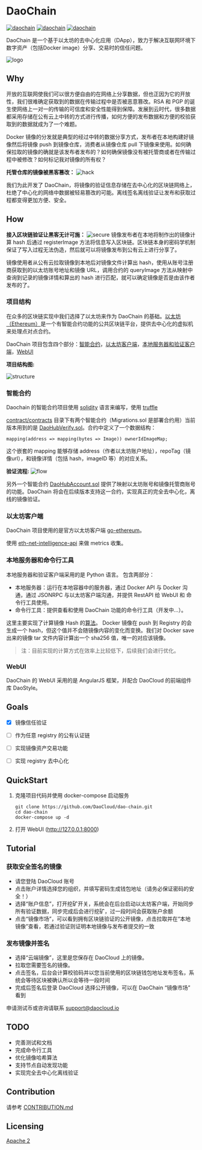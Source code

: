 # DaoChain

[![daochain](https://ci.daocloud.io/api/badge/build/daocloud/daochain)](https://dashboard.daocloud.io/orgs/daocloud/build-flows/b63b9fb5-d3d4-404b-8699-548910d87e51)
[![daochain](https://ci.daocloud.io/api/badge/test/daocloud/daochain)](https://dashboard.daocloud.io/orgs/daocloud/build-flows/b63b9fb5-d3d4-404b-8699-548910d87e51)
[![daochain](https://ci.daocloud.io/api/badge/coverage/daocloud/daochain?branch=master&criteria=line-rate)](https://dashboard.daocloud.io/orgs/daocloud/build-flows/b63b9fb5-d3d4-404b-8699-548910d87e51)

DaoChain 是一个基于以太坊的去中心化应用（DApp），致力于解决互联网环境下数字资产（包括Docker image）分享、交易时的信任问题。

![logo](resources/DaoChain.png)

## Why

开放的互联网使我们可以很方便自由的在网络上分享数据，但也正因为它的开放性，我们很难确定获取到的数据在传输过程中是否被恶意篡改。RSA 和 PGP 的诞生使网络上一对一的传输的可信度和安全性能得到保障。发展到云时代，很多数据都采用存储在公有云上中转的方式进行传播，如何方便的发布数据和方便的校验获取到的数据就成为了一个难题。

Docker 镜像的分发就是典型的经过中转的数据分享方式，发布者在本地构建好镜像然后将镜像 push 到镜像仓库，消费者从镜像仓库 pull 下镜像来使用。如何确保拉取的镜像的确就是该发布者发布的？如何确保镜像没有被托管商或者在传输过程中被修改？如何标记我对镜像的所有权？

**托管仓库的镜像被黑客篡改：**
![hack](resources/hack-flow.png)

我们为此开发了 DaoChain，将镜像的验证信息存储在去中心化的区块链网络上，杜绝了中心化的网络中数据被轻易篡改的可能。离线签名离线验证让发布和获取过程都变得更加方便、安全。

## How

**接入区块链验证让黑客无计可施：**
![secure](resources/secure-flow.png)
镜像发布者在本地将制作出的镜像计算 hash 后通过 registerImage 方法将信息写入区块链。区块链本身的密码学机制保证了写入过程无法伪造，然后就可以将镜像发布到公有云上进行分享了。

镜像使用者从公有云拉取镜像到本地后对镜像文件计算出 hash，使用从账号注册商获取到的以太坊账号地址和镜像 URL，调用合约的 queryImage 方法从映射中查询到记录的镜像详情和算出的 hash 进行匹配，就可以确定镜像是否是由该作者发布的了。

### 项目结构

在众多的区块链实现中我们选择了以太坊来作为 DaoChain 的基础。[以太坊（Ethereum）](https://www.ethereum.org/)是一个有智能合约功能的公共区块链平台，提供去中心化的虚拟机来处理点对点合约。

DaoChain 项目包含四个部分：[智能合约](https://github.com/DaoCloud/dao-chain/tree/master/contract)，[以太坊客户端](https://github.com/DaoCloud/dao-chain/tree/master/geth)，[本地服务器和验证客户端](https://github.com/DaoCloud/dao-chain/tree/master/app)，[WebUI](https://github.com/Revolution1/dao-chain/tree/master/webui)

**项目结构图:**

![structure](resources/structure.png)

### 智能合约

Daochain 的智能合约项目使用 [solidity](https://github.com/ethereum/solidity) 语言来编写，使用 [truffle](https://github.com/ConsenSys/truffle)

[contract/contracts](https://github.com/DaoCloud/dao-chain/tree/master/contract/contracts) 目录下有两个智能合约（Migrations.sol 是部署合约用）当前版本用到的是 [DaoHubVerify.sol](https://github.com/DaoCloud/dao-chain/blob/master/contract/contracts/DaoHubVerify.sol)。合约中定义了一个数据结构：

```solidity
mapping(address => mapping(bytes => Image)) ownerIdImageMap;
```

这个嵌套的 mapping 能够存储 address（作者以太坊账户地址），repoTag（镜像url），和镜像详情（包括 hash，imageID 等）的对应关系。
 
**验证流程:**
![flow](resources/flow.png)

另外一个智能合约 [DaoHubAccount.sol](https://github.com/DaoCloud/dao-chain/blob/master/contract/contracts/DaoHubAccount.sol) 提供了映射以太坊账号和镜像托管商账号的功能。DaoChain 将会在后续版本支持这一合约，实现真正的完全去中心化，离线的镜像验证。

### 以太坊客户端

DaoChain 项目使用的是官方以太坊客户端 [go-ethereum](https://github.com/ethereum/go-ethereum)。

使用 [eth-net-intelligence-api](https://github.com/cubedro/eth-net-intelligence-api) 来做 metrics 收集。

### 本地服务器和命令行工具

本地服务器和验证客户端采用的是 Python 语言。
包含两部分：

* 本地服务器：运行在本地容器中的服务器，通过 Docker API 与 Docker 沟通，通过 JSONRPC 与以太坊客户端沟通，并提供 RestAPI 给 WebUI 和 命令行工具使用。
* 命令行工具：提供查看和使用 DaoChain 功能的命令行工具（开发中...）。

这里主要实现了计算镜像 Hash 的[算法](https://github.com/Revolution1/dao-chain/blob/master/app/dockerclient.py#L35)。
Docker 镜像在 push 到 Registry 的会生成一个 hash，但这个值并不会随镜像内容的变化而变换。我们对 Docker save 出来的镜像 tar 文件内容计算出一个 sha256 值，唯一的对应该镜像。
> 注：目前实现的计算方式在效率上比较低下，后续我们会进行优化。

### WebUI

DaoChain 的 WebUI 采用的是 AngularJS 框架，并配合 DaoCloud 的前端组件库 DaoStyle。


## Goals

- [x] 镜像信任验证
- [ ] 作为任意 registry 的公有认证链
- [ ] 实现镜像资产交易功能
- [ ] 实现 registry 去中心化


## QuickStart

1. 克隆项目代码并使用 docker-compose 启动服务

    ```
    git clone https://github.com/DaoCloud/dao-chain.git
    cd dao-chain
    docker-compose up -d
    ```

2. 打开 WebUI (http://127.0.0.1:8000)

## Tutorial

### 获取安全签名的镜像

* 请您登陆 DaoCloud 账号
* 点击账户详情选择您的组织，并填写密码生成钱包地址（请务必保证密码的安全！）
* 选择“账户信息”，打开挖矿开关，系统会在后台启动以太坊客户端，开始同步所有验证数据，同步完成后会进行挖矿，过一段时间会获取账户余额
* 点击“镜像市场”，可以看到拥有区块链验证的公开镜像，点击拉取并在“本地镜像”查看，若通过验证则证明本地镜像与发布者提交的一致

### 发布镜像并签名

* 选择“云端镜像”，这里是您保存在 DaoCloud 上的镜像。
* 拉取您需要签名的镜像。
* 点击签名，后台会计算校验码并以您当前使用的区块链钱包地址发布签名，系统会等待区块被确认所以会等待一段时间
* 完成后签名后登录 DaoCloud 选择公开镜像，可以在 DaoChain “镜像市场” 看到

申请测试币或咨询请联系 support@daocloud.io

## TODO

* 完善测试和文档
* 完成命令行工具
* 优化镜像哈希算法
* 支持节点自动发现功能
* 实现完全去中心化离线验证


## Contribution

请参考 [CONTRIBUTION.md](./CONTRIBUTION.md)

## Licensing

[Apache 2](./LICENSE)
